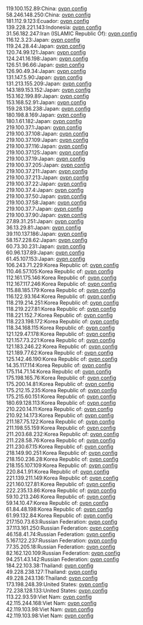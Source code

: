 119.100.152.89:China: [ovpn config](vpn/119_100_152_89.ovpn)  
58.246.148.250:China: [ovpn config](vpn/58_246_148_250.ovpn)  
181.112.9.123:Ecuador: [ovpn config](vpn/181_112_9_123.ovpn)  
139.228.221.143:Indonesia: [ovpn config](vpn/139_228_221_143.ovpn)  
31.56.182.247:Iran (ISLAMIC Republic Of): [ovpn config](vpn/31_56_182_247.ovpn)  
116.12.3.23:Japan: [ovpn config](vpn/116_12_3_23.ovpn)  
119.24.28.44:Japan: [ovpn config](vpn/119_24_28_44.ovpn)  
120.74.99.121:Japan: [ovpn config](vpn/120_74_99_121.ovpn)  
124.241.16.198:Japan: [ovpn config](vpn/124_241_16_198.ovpn)  
126.51.96.66:Japan: [ovpn config](vpn/126_51_96_66.ovpn)  
126.90.49.34:Japan: [ovpn config](vpn/126_90_49_34.ovpn)  
131.147.5.90:Japan: [ovpn config](vpn/131_147_5_90.ovpn)  
131.213.155.209:Japan: [ovpn config](vpn/131_213_155_209.ovpn)  
143.189.153.152:Japan: [ovpn config](vpn/143_189_153_152.ovpn)  
153.162.199.89:Japan: [ovpn config](vpn/153_162_199_89.ovpn)  
153.168.52.91:Japan: [ovpn config](vpn/153_168_52_91.ovpn)  
159.28.136.238:Japan: [ovpn config](vpn/159_28_136_238.ovpn)  
180.198.8.169:Japan: [ovpn config](vpn/180_198_8_169.ovpn)  
180.1.61.182:Japan: [ovpn config](vpn/180_1_61_182.ovpn)  
219.100.37.1:Japan: [ovpn config](vpn/219_100_37_1.ovpn)  
219.100.37.108:Japan: [ovpn config](vpn/219_100_37_108.ovpn)  
219.100.37.109:Japan: [ovpn config](vpn/219_100_37_109.ovpn)  
219.100.37.116:Japan: [ovpn config](vpn/219_100_37_116.ovpn)  
219.100.37.125:Japan: [ovpn config](vpn/219_100_37_125.ovpn)  
219.100.37.19:Japan: [ovpn config](vpn/219_100_37_19.ovpn)  
219.100.37.205:Japan: [ovpn config](vpn/219_100_37_205.ovpn)  
219.100.37.211:Japan: [ovpn config](vpn/219_100_37_211.ovpn)  
219.100.37.213:Japan: [ovpn config](vpn/219_100_37_213.ovpn)  
219.100.37.22:Japan: [ovpn config](vpn/219_100_37_22.ovpn)  
219.100.37.4:Japan: [ovpn config](vpn/219_100_37_4.ovpn)  
219.100.37.50:Japan: [ovpn config](vpn/219_100_37_50.ovpn)  
219.100.37.58:Japan: [ovpn config](vpn/219_100_37_58.ovpn)  
219.100.37.7:Japan: [ovpn config](vpn/219_100_37_7.ovpn)  
219.100.37.90:Japan: [ovpn config](vpn/219_100_37_90.ovpn)  
27.89.31.251:Japan: [ovpn config](vpn/27_89_31_251.ovpn)  
36.13.29.81:Japan: [ovpn config](vpn/36_13_29_81.ovpn)  
39.110.137.186:Japan: [ovpn config](vpn/39_110_137_186.ovpn)  
58.157.228.62:Japan: [ovpn config](vpn/58_157_228_62.ovpn)  
60.73.30.231:Japan: [ovpn config](vpn/60_73_30_231.ovpn)  
60.96.137.89:Japan: [ovpn config](vpn/60_96_137_89.ovpn)  
61.45.107.153:Japan: [ovpn config](vpn/61_45_107_153.ovpn)  
106.243.71.229:Korea Republic of: [ovpn config](vpn/106_243_71_229.ovpn)  
110.46.57.105:Korea Republic of: [ovpn config](vpn/110_46_57_105.ovpn)  
112.161.175.146:Korea Republic of: [ovpn config](vpn/112_161_175_146.ovpn)  
112.167.117.246:Korea Republic of: [ovpn config](vpn/112_167_117_246.ovpn)  
115.88.185.179:Korea Republic of: [ovpn config](vpn/115_88_185_179.ovpn)  
116.122.93.164:Korea Republic of: [ovpn config](vpn/116_122_93_164.ovpn)  
118.219.214.251:Korea Republic of: [ovpn config](vpn/118_219_214_251.ovpn)  
118.219.227.81:Korea Republic of: [ovpn config](vpn/118_219_227_81.ovpn)  
118.221.152.7:Korea Republic of: [ovpn config](vpn/118_221_152_7.ovpn)  
118.223.198.172:Korea Republic of: [ovpn config](vpn/118_223_198_172.ovpn)  
118.34.168.115:Korea Republic of: [ovpn config](vpn/118_34_168_115.ovpn)  
121.129.47.178:Korea Republic of: [ovpn config](vpn/121_129_47_178.ovpn)  
121.157.73.221:Korea Republic of: [ovpn config](vpn/121_157_73_221.ovpn)  
121.183.246.22:Korea Republic of: [ovpn config](vpn/121_183_246_22.ovpn)  
121.189.77.62:Korea Republic of: [ovpn config](vpn/121_189_77_62.ovpn)  
125.142.46.190:Korea Republic of: [ovpn config](vpn/125_142_46_190.ovpn)  
14.35.117.114:Korea Republic of: [ovpn config](vpn/14_35_117_114.ovpn)  
175.114.71.14:Korea Republic of: [ovpn config](vpn/175_114_71_14.ovpn)  
175.198.165.76:Korea Republic of: [ovpn config](vpn/175_198_165_76.ovpn)  
175.200.14.81:Korea Republic of: [ovpn config](vpn/175_200_14_81.ovpn)  
175.212.15.235:Korea Republic of: [ovpn config](vpn/175_212_15_235.ovpn)  
175.215.60.151:Korea Republic of: [ovpn config](vpn/175_215_60_151.ovpn)  
180.69.128.113:Korea Republic of: [ovpn config](vpn/180_69_128_113.ovpn)  
210.220.14.11:Korea Republic of: [ovpn config](vpn/210_220_14_11.ovpn)  
210.92.14.173:Korea Republic of: [ovpn config](vpn/210_92_14_173.ovpn)  
211.187.75.122:Korea Republic of: [ovpn config](vpn/211_187_75_122.ovpn)  
211.198.55.159:Korea Republic of: [ovpn config](vpn/211_198_55_159.ovpn)  
211.203.68.232:Korea Republic of: [ovpn config](vpn/211_203_68_232.ovpn)  
211.228.58.76:Korea Republic of: [ovpn config](vpn/211_228_58_76.ovpn)  
211.230.67.15:Korea Republic of: [ovpn config](vpn/211_230_67_15.ovpn)  
218.149.90.251:Korea Republic of: [ovpn config](vpn/218_149_90_251.ovpn)  
218.150.236.28:Korea Republic of: [ovpn config](vpn/218_150_236_28.ovpn)  
218.155.107.109:Korea Republic of: [ovpn config](vpn/218_155_107_109.ovpn)  
220.84.1.91:Korea Republic of: [ovpn config](vpn/220_84_1_91.ovpn)  
221.139.211.149:Korea Republic of: [ovpn config](vpn/221_139_211_149.ovpn)  
221.160.127.81:Korea Republic of: [ovpn config](vpn/221_160_127_81.ovpn)  
222.235.13.86:Korea Republic of: [ovpn config](vpn/222_235_13_86.ovpn)  
59.10.213.246:Korea Republic of: [ovpn config](vpn/59_10_213_246.ovpn)  
59.14.10.47:Korea Republic of: [ovpn config](vpn/59_14_10_47.ovpn)  
61.84.48.198:Korea Republic of: [ovpn config](vpn/61_84_48_198.ovpn)  
61.99.132.84:Korea Republic of: [ovpn config](vpn/61_99_132_84.ovpn)  
217.150.73.63:Russian Federation: [ovpn config](vpn/217_150_73_63.ovpn)  
37.113.161.250:Russian Federation: [ovpn config](vpn/37_113_161_250.ovpn)  
46.158.41.74:Russian Federation: [ovpn config](vpn/46_158_41_74.ovpn)  
5.167.122.237:Russian Federation: [ovpn config](vpn/5_167_122_237.ovpn)  
77.35.205.18:Russian Federation: [ovpn config](vpn/77_35_205_18.ovpn)  
82.162.120.109:Russian Federation: [ovpn config](vpn/82_162_120_109.ovpn)  
94.251.43.142:Russian Federation: [ovpn config](vpn/94_251_43_142.ovpn)  
184.22.103.38:Thailand: [ovpn config](vpn/184_22_103_38.ovpn)  
49.228.238.127:Thailand: [ovpn config](vpn/49_228_238_127.ovpn)  
49.228.243.136:Thailand: [ovpn config](vpn/49_228_243_136.ovpn)  
173.198.248.39:United States: [ovpn config](vpn/173_198_248_39.ovpn)  
72.238.128.133:United States: [ovpn config](vpn/72_238_128_133.ovpn)  
113.22.93.59:Viet Nam: [ovpn config](vpn/113_22_93_59.ovpn)  
42.115.244.168:Viet Nam: [ovpn config](vpn/42_115_244_168.ovpn)  
42.119.103.98:Viet Nam: [ovpn config](vpn/42_119_103_98.ovpn)  
42.119.103.98:Viet Nam: [ovpn config](vpn/42_119_103_98.ovpn)  

